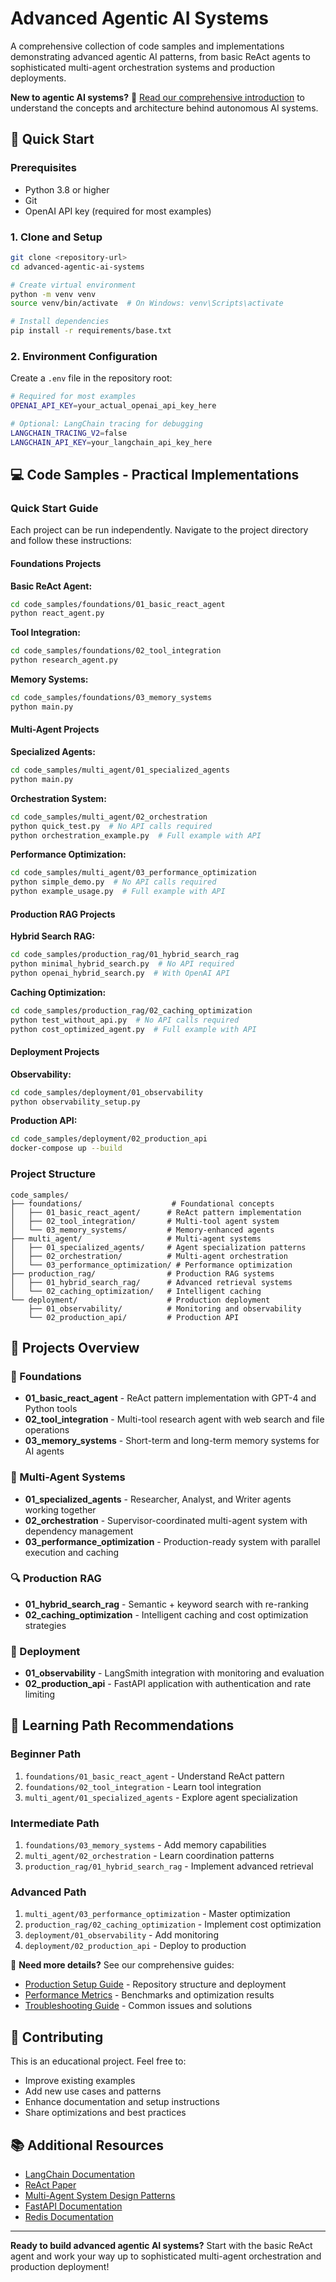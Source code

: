 # Advanced Agentic AI Systems

A comprehensive collection of code samples and implementations demonstrating advanced agentic AI patterns, from basic ReAct agents to sophisticated multi-agent orchestration systems and production deployments.

**New to agentic AI systems?** 📖 [Read our comprehensive introduction](docs/introduction.md) to understand the concepts and architecture behind autonomous AI systems.

## 🚀 Quick Start

### Prerequisites
- Python 3.8 or higher
- Git
- OpenAI API key (required for most examples)

### 1. Clone and Setup
```bash
git clone <repository-url>
cd advanced-agentic-ai-systems

# Create virtual environment
python -m venv venv
source venv/bin/activate  # On Windows: venv\Scripts\activate

# Install dependencies
pip install -r requirements/base.txt
```

### 2. Environment Configuration
Create a `.env` file in the repository root:
```bash
# Required for most examples
OPENAI_API_KEY=your_actual_openai_api_key_here

# Optional: LangChain tracing for debugging
LANGCHAIN_TRACING_V2=false
LANGCHAIN_API_KEY=your_langchain_api_key_here
```

## 💻 Code Samples - Practical Implementations

### Quick Start Guide

Each project can be run independently. Navigate to the project directory and follow these instructions:

#### Foundations Projects

**Basic ReAct Agent:**
```bash
cd code_samples/foundations/01_basic_react_agent
python react_agent.py
```

**Tool Integration:**
```bash
cd code_samples/foundations/02_tool_integration
python research_agent.py
```

**Memory Systems:**
```bash
cd code_samples/foundations/03_memory_systems
python main.py
```

#### Multi-Agent Projects

**Specialized Agents:**
```bash
cd code_samples/multi_agent/01_specialized_agents
python main.py
```

**Orchestration System:**
```bash
cd code_samples/multi_agent/02_orchestration
python quick_test.py  # No API calls required
python orchestration_example.py  # Full example with API
```

**Performance Optimization:**
```bash
cd code_samples/multi_agent/03_performance_optimization
python simple_demo.py  # No API calls required
python example_usage.py  # Full example with API
```

#### Production RAG Projects

**Hybrid Search RAG:**
```bash
cd code_samples/production_rag/01_hybrid_search_rag
python minimal_hybrid_search.py  # No API required
python openai_hybrid_search.py  # With OpenAI API
```

**Caching Optimization:**
```bash
cd code_samples/production_rag/02_caching_optimization
python test_without_api.py  # No API calls required
python cost_optimized_agent.py  # Full example with API
```

#### Deployment Projects

**Observability:**
```bash
cd code_samples/deployment/01_observability
python observability_setup.py
```

**Production API:**
```bash
cd code_samples/deployment/02_production_api
docker-compose up --build
```

### Project Structure

```
code_samples/
├── foundations/                    # Foundational concepts
│   ├── 01_basic_react_agent/      # ReAct pattern implementation
│   ├── 02_tool_integration/       # Multi-tool agent system
│   └── 03_memory_systems/         # Memory-enhanced agents
├── multi_agent/                   # Multi-agent systems
│   ├── 01_specialized_agents/     # Agent specialization patterns
│   ├── 02_orchestration/          # Multi-agent orchestration
│   └── 03_performance_optimization/ # Performance optimization
├── production_rag/                # Production RAG systems
│   ├── 01_hybrid_search_rag/      # Advanced retrieval systems
│   └── 02_caching_optimization/   # Intelligent caching
└── deployment/                    # Production deployment
    ├── 01_observability/          # Monitoring and observability
    └── 02_production_api/         # Production API
```

## 📖 Projects Overview

### 🔰 Foundations
- **01_basic_react_agent** - ReAct pattern implementation with GPT-4 and Python tools
- **02_tool_integration** - Multi-tool research agent with web search and file operations
- **03_memory_systems** - Short-term and long-term memory systems for AI agents

### 🤝 Multi-Agent Systems
- **01_specialized_agents** - Researcher, Analyst, and Writer agents working together
- **02_orchestration** - Supervisor-coordinated multi-agent system with dependency management
- **03_performance_optimization** - Production-ready system with parallel execution and caching

### 🔍 Production RAG
- **01_hybrid_search_rag** - Semantic + keyword search with re-ranking
- **02_caching_optimization** - Intelligent caching and cost optimization strategies

### 🚀 Deployment
- **01_observability** - LangSmith integration with monitoring and evaluation
- **02_production_api** - FastAPI application with authentication and rate limiting

## 🎯 Learning Path Recommendations

### Beginner Path
1. `foundations/01_basic_react_agent` - Understand ReAct pattern
2. `foundations/02_tool_integration` - Learn tool integration
3. `multi_agent/01_specialized_agents` - Explore agent specialization

### Intermediate Path
1. `foundations/03_memory_systems` - Add memory capabilities
2. `multi_agent/02_orchestration` - Learn coordination patterns
3. `production_rag/01_hybrid_search_rag` - Implement advanced retrieval

### Advanced Path
1. `multi_agent/03_performance_optimization` - Master optimization
2. `production_rag/02_caching_optimization` - Implement cost optimization
3. `deployment/01_observability` - Add monitoring
4. `deployment/02_production_api` - Deploy to production

📖 **Need more details?** See our comprehensive guides:
- [Production Setup Guide](docs/production-setup.md) - Repository structure and deployment
- [Performance Metrics](docs/performance-metrics.md) - Benchmarks and optimization results
- [Troubleshooting Guide](docs/troubleshooting.md) - Common issues and solutions

## 🤝 Contributing

This is an educational project. Feel free to:
- Improve existing examples
- Add new use cases and patterns
- Enhance documentation and setup instructions
- Share optimizations and best practices

## 📚 Additional Resources

- [LangChain Documentation](https://docs.langchain.com/)
- [ReAct Paper](https://arxiv.org/abs/2210.03629)
- [Multi-Agent System Design Patterns](https://en.wikipedia.org/wiki/Multi-agent_system)
- [FastAPI Documentation](https://fastapi.tiangolo.com/)
- [Redis Documentation](https://redis.io/documentation)

---

**Ready to build advanced agentic AI systems?** Start with the basic ReAct agent and work your way up to sophisticated multi-agent orchestration and production deployment!